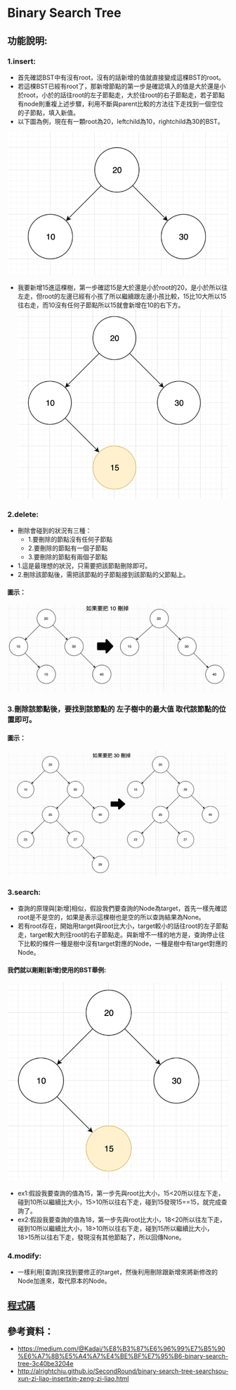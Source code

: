 # Binary Search Tree

## 功能說明:
### 1.insert:
- 首先確認BST中有沒有root，沒有的話新增的值就直接變成這棵BST的root。
- 若這棵BST已經有root了，那新增節點的第一步是確認填入的值是大於還是小於root，小於的話往root的左子節點走，大於往root的右子節點走，若子節點有node則重複上述步驟，利用不斷與parent比較的方法往下走找到一個空位的子節點，填入新值。
- 以下圖為例，現在有一顆root為20，leftchild為10，rightchild為30的BST。


![](/images/insert1.png)
- 我要新增15進這棵樹，第一步確認15是大於還是小於root的20，是小於所以往左走，但root的左邊已經有小孩了所以繼續跟左邊小孩比較，15比10大所以15往右走，而10沒有任何子節點所以15就會新增在10的右下方。
![](/images/insert2.png)


### 2.delete:
- 刪除會碰到的狀況有三種：
  - 1.要刪除的節點沒有任何子節點
  - 2.要刪除的節點有一個子節點
  - 3.要刪除的節點有兩個子節點
- 1.這是最理想的狀況，只需要把該節點刪除即可。
- 2.刪除該節點後，需把該節點的子節點接到該節點的父節點上。
#### 圖示：
![](/images/delete1.png)
### 3.刪除該節點後，要找到該節點的 **左子樹中的最大值** 取代該節點的位置即可。
#### 圖示：
![](/images/delete2.png)


### 3.search:
- 查詢的原理與[新增]相似，假設我們要查詢的Node為target，首先一樣先確認root是不是空的，如果是表示這棵樹也是空的所以查詢結果為None。
- 若有root存在，開始用target與root比大小，target較小的話往root的左子節點走，target較大則往root的右子節點走。與新增不一樣的地方是，查詢停止往下比較的條件一種是樹中沒有target對應的Node，一種是樹中有target對應的Node。
#### 我們就以剛剛[新增]使用的BST舉例:
![](/images/insert2.png)
- ex1:假設我要查詢的值為15，第一步先與root比大小，15<20所以往左下走，碰到10所以繼續比大小，15>10所以往右下走，碰到15發現15==15，就完成查詢了。
- ex2:假設我要查詢的值為18，第一步先與root比大小，18<20所以往左下走，碰到10所以繼續比大小，18>10所以往右下走，碰到15所以繼續比大小，18>15所以往右下走，發現沒有其他節點了，所以回傳None。




### 4.modify:
- 一樣利用[查詢]來找到要修正的target，然後利用刪除跟新增來將新修改的Node加進來，取代原本的Node。
## [程式碼](https://github.com/yulin871030/my-learning-note/blob/master/HW3/binary_search_tree_06170131.py)


## 參考資料：
- https://medium.com/@Kadai/%E8%B3%87%E6%96%99%E7%B5%90%E6%A7%8B%E5%A4%A7%E4%BE%BF%E7%95%B6-binary-search-tree-3c40be3204e
- http://alrightchiu.github.io/SecondRound/binary-search-tree-searchsou-xun-zi-liao-insertxin-zeng-zi-liao.html
